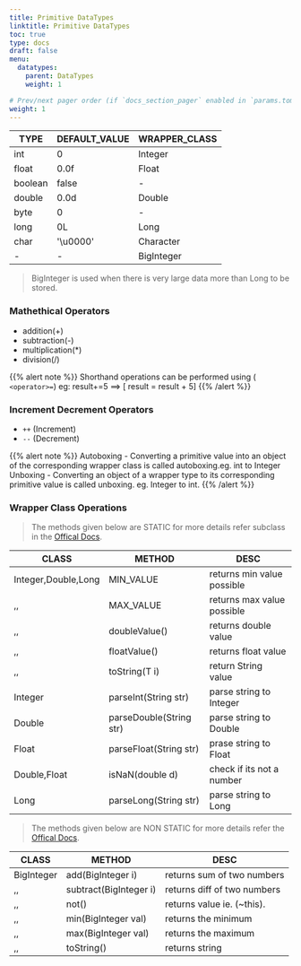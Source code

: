 ```yaml
---
title: Primitive DataTypes
linktitle: Primitive DataTypes
toc: true
type: docs
draft: false
menu:
  datatypes:
    parent: DataTypes
    weight: 1

# Prev/next pager order (if `docs_section_pager` enabled in `params.toml`)
weight: 1
---
```


TYPE| DEFAULT_VALUE| WRAPPER_CLASS|
----|--------------|--------------|
int | 0| Integer |
float | 0.0f| Float |
boolean | false| -|
double |	0.0d| Double|
byte  | 0| -|
long  | 	0L| Long|
char | '\u0000'| Character|
-| -|BigInteger

> BigInteger is used when there is very large data more than Long to be stored.



### Mathethical Operators 
-	addition(\+)
-	subtraction(\-)
-	multiplication(\*)
-	division(/)

{{% alert note %}}
Shorthand operations can be performed using ( `<operator>=`) eg: result+=5 ==> [ result = result + 5]
{{% /alert %}}

### Increment Decrement Operators
-	`++` (Increment)
-	`--` (Decrement)

{{% alert note %}}
Autoboxing - Converting a primitive value into an object of the corresponding wrapper class is called autoboxing.eg. int to Integer
<br>
Unboxing - Converting an object of a wrapper type to its corresponding primitive value is called unboxing. eg. Integer to int.
{{% /alert %}}

### Wrapper Class Operations

> The methods given below are STATIC for more details refer subclass in the [Offical Docs](https://docs.oracle.com/javase/8/docs/api/java/lang/Number.html).

CLASS | METHOD | DESC |
------|--------|------|
Integer,Double,Long | MIN_VALUE | returns min value possible|
	,,	|MAX_VALUE	|	returns max value possible| 
	,,	|doubleValue() | returns double value |
	,,	| floatValue() | returns float value |
	,,  | toString(T i)| return String value|
Integer	| parseInt(String str)| parse string to Integer |
 Double | parseDouble(String str)| parse string to Double|
 Float  | parseFloat(String str) | prase string to Float |
 Double,Float	|isNaN(double d)| check if its not a number
Long    | parseLong(String str)| parse string to Long |


> The methods given below are NON STATIC for more details refer the [Offical Docs](https://docs.oracle.com/javase/8/docs/api/java/math/BigInteger.html).

CLASS | METHOD | DESC |
------|--------|------|
BigInteger| add(BigInteger i) | returns sum of two numbers|
	,,	|subtract(BigInteger i)| returns diff of two numbers|
	,,	| not() |returns value ie. (~this).|
	,,	|min(BigInteger val) |returns the minimum|
	,,	|max(BigInteger val) |returns the maximum|
	,,	|toString() | returns string

